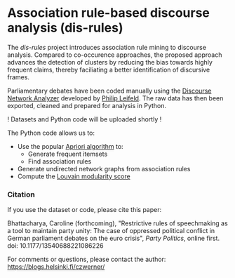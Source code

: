 # Association rule-based discourse analysis (dis-rules)
The *dis-rules* project introduces association rule mining to discourse analysis. Compared to co-occurence approaches, the proposed approach advances the detection of clusters by reducing the bias towards highly frequent claims, thereby faciliating a better identification of discursive frames.

Parliamentary debates have been coded manually using the [Discourse Network Analyzer](https://github.com/leifeld/dna) developed by [Philip Leifeld](https://www.philipleifeld.com). The raw data has then been exported, cleaned and prepared for analysis in Python.

! Datasets and Python code will be uploaded shortly !

The Python code allows us to:
* Use the popular [Apriori algorithm](http://rasbt.github.io/mlxtend/user_guide/frequent_patterns/apriori/) to:
    * Generate frequent itemsets
    * Find association rules
* Generate undirected network graphs from association rules
* Compute the [Louvain modularity score](https://github.com/taynaud/python-louvain/)

### Citation
If you use the dataset or code, please cite this paper:

Bhattacharya, Caroline (forthcoming), "Restrictive rules of speechmaking as a tool to maintain party unity: The case of oppressed political conflict in German parliament debates on the euro crisis", *Party Politics*, online first. doi: 10.1177/13540688221086226

For comments or questions, please contact the author: https://blogs.helsinki.fi/czwerner/
